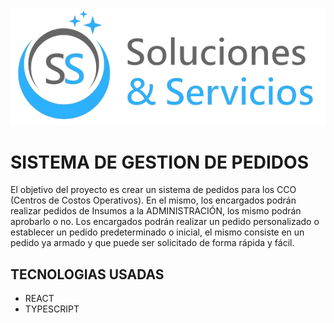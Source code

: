
![alt text](https://raw.githubusercontent.com/LucasMacchi/SGP-SS/refs/heads/main/public/logo_big.webp)
# SISTEMA DE GESTION DE PEDIDOS

El objetivo del proyecto es crear un sistema de pedidos para los CCO (Centros de Costos Operativos). En el mismo, los encargados podrán realizar pedidos de Insumos a la ADMINISTRACIÓN, los mismo podrán aprobarlo o no. 
Los encargados podrán realizar un pedido personalizado o establecer un pedido predeterminado o inicial, el mismo consiste en un pedido ya armado y que puede ser solicitado de forma rápida y fácil.

## TECNOLOGIAS USADAS
- REACT
- TYPESCRIPT